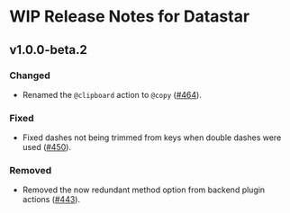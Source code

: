 # WIP Release Notes for Datastar

## v1.0.0-beta.2

### Changed

- Renamed the `@clipboard` action to `@copy` ([#464](https://github.com/starfederation/datastar/issues/464)).

### Fixed

- Fixed dashes not being trimmed from keys when double dashes were used ([#450](https://github.com/starfederation/datastar/issues/450)).

### Removed

- Removed the now redundant method option from backend plugin actions ([#443](https://github.com/starfederation/datastar/issues/443)).
